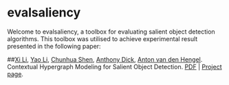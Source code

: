 evalsaliency
============

Welcome to evalsaliency, a toolbox for evaluating salient object detection algorithms. 
This toolbox was utilised to achieve experimental result presented in the following paper: 

##[Xi Li](http://cs.adelaide.edu.au/~xi/Xi_Li.html), [Yao Li](cs.adelaide.edu.au/~yaoli/), [Chunhua Shen](http://cs.adelaide.edu.au/~chhshen/), [Anthony Dick](http://cs.adelaide.edu.au/~ard/), [Anton van den Hengel](http://cs.adelaide.edu.au/~hengel/). Contextual Hypergraph Modeling for Salient Object Detection. [PDF](http://cs.adelaide.edu.au/~yaoli/wp-content/projects/HypergraphSaliency/Paper/iccv13_saliency.pdf) | [Project page](http://cs.adelaide.edu.au/~yaoli/?page_id=149). 
